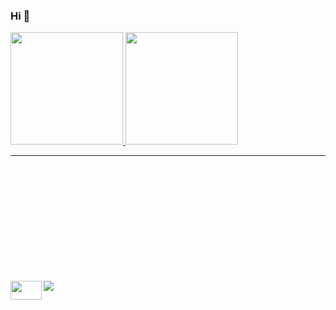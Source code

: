 ### Hi  👋

  <div>
    <a href="https://github.com/Gipria">
    <img height="180em" src="https://github-readme-stats.vercel.app/api?username=Gipria&show_icons=true&theme=synthwave&include_all_commits=true&count_private=true"/>
    <img height="180em" src="https://github-readme-stats.vercel.app/api/top-langs/?username=Gipria&layout=compact&langs_count=7&theme=synthwave"/>                           
  </div>
  <hr>
  <div style="margin-top:200px">
   <img align="left" width="50" height="30" src="https://user-images.githubusercontent.com/71566094/128444449-637bc967-0336-4dbe-a5ab-e27dbad192a4.png"<a  href="https://www.urionlinejudge.com.br/judge/pt/profile/535374">
   <div>                        
<div> 
 
  <a href="https://www.linkedin.com/in/giovana-a-a1795a117/" target="_blank"><img src="https://img.shields.io/badge/-LinkedIn-%230077B5?style=for-the-badge&logo=linkedin&logoColor=white" target="_blank"></a> 

